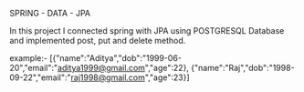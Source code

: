 SPRING - DATA - JPA 

In this project I connected spring with JPA using POSTGRESQL Database and implemented
post, put and delete method.

example:-
[{"name":"Aditya","dob":"1999-06-20","email":"aditya1999@gmail.com","age":22},
{"name":"Raj","dob":"1998-09-22","email":"raj1998@gmail.com","age":23}]
